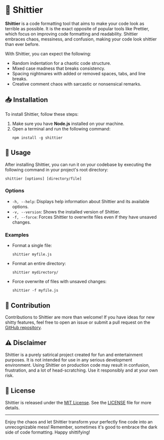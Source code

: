 # 💩 Shittier

**Shittier** is a code formatting tool that aims to make your code look as terrible as possible. It is the exact opposite of popular tools like Prettier, which focus on improving code formatting and readability. Shittier embraces chaos, messiness, and confusion, making your code look shittier than ever before.

With Shittier, you can expect the following:

- Random indentation for a chaotic code structure.
- Mixed case madness that breaks consistency.
- Spacing nightmares with added or removed spaces, tabs, and line breaks.
- Creative comment chaos with sarcastic or nonsensical remarks.


## 📥️ Installation

To install Shittier, follow these steps:

1. Make sure you have **Node.js** installed on your machine.
2. Open a terminal and run the following command:
   ```
   npm install -g shittier
   ```

## 🚀 Usage

After installing Shittier, you can run it on your codebase by executing the following command in your project's root directory:

```
shittier [options] [directory/file]
```

### Options

- `-h, --help`: Displays help information about Shittier and its available options.
- `-v, --version`: Shows the installed version of Shittier.
- `-f, --force`: Forces Shittier to overwrite files even if they have unsaved changes.

### Examples

- Format a single file:
  ```
  shittier myfile.js
  ```

- Format an entire directory:
  ```
  shittier mydirectory/
  ```

- Force overwrite of files with unsaved changes:
  ```
  shittier -f myfile.js
  ```

## 🤝 Contribution

Contributions to Shittier are more than welcome! If you have ideas for new shitty features, feel free to open an issue or submit a pull request on the [GitHub repository](https://github.com/rohitdhas/shittier).

## ⚠️ Disclaimer

Shittier is a purely satirical project created for fun and entertainment purposes. It is not intended for use in any serious development environment. Using Shittier on production code may result in confusion, frustration, and a lot of head-scratching. Use it responsibly and at your own risk.

## 📜 License

Shittier is released under the [MIT License](https://opensource.org/licenses/MIT). See the [LICENSE](LICENSE) file for more details.

---

Enjoy the chaos and let Shittier transform your perfectly fine code into an unrecognizable mess! Remember, sometimes it's good to embrace the dark side of code formatting. Happy shittifying!
